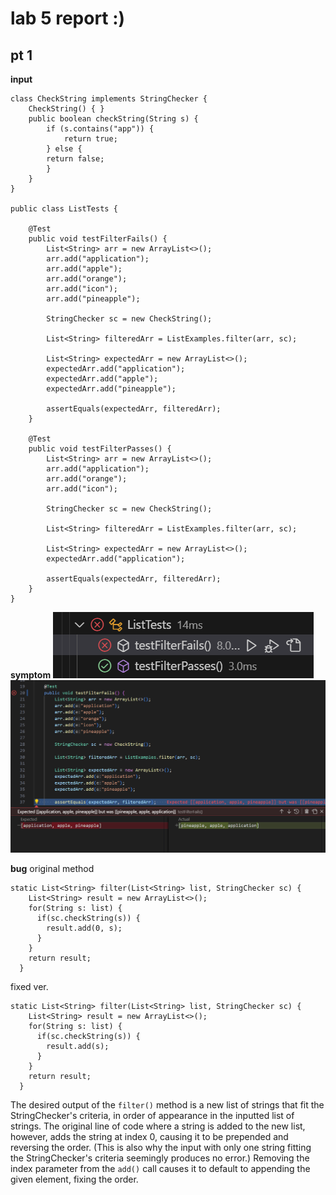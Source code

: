 # lab 5 report :)

## pt 1

**input**
```
class CheckString implements StringChecker {
    CheckString() { }
    public boolean checkString(String s) {
        if (s.contains("app")) {
            return true;
        } else {
        return false;
        }
    }
}

public class ListTests {
    
    @Test
    public void testFilterFails() {
        List<String> arr = new ArrayList<>();
        arr.add("application");
        arr.add("apple");
        arr.add("orange");
        arr.add("icon");
        arr.add("pineapple");

        StringChecker sc = new CheckString();

        List<String> filteredArr = ListExamples.filter(arr, sc);

        List<String> expectedArr = new ArrayList<>();
        expectedArr.add("application");
        expectedArr.add("apple");
        expectedArr.add("pineapple");

        assertEquals(expectedArr, filteredArr);
    }

    @Test
    public void testFilterPasses() {
        List<String> arr = new ArrayList<>();
        arr.add("application");
        arr.add("orange");
        arr.add("icon");

        StringChecker sc = new CheckString();

        List<String> filteredArr = ListExamples.filter(arr, sc);

        List<String> expectedArr = new ArrayList<>();
        expectedArr.add("application");

        assertEquals(expectedArr, filteredArr);
    }
}
```
**symptom**
![Image](lab5report-junittests.png)
![Image](lab5report-failedtest.png)

**bug**
original method
```
static List<String> filter(List<String> list, StringChecker sc) {
    List<String> result = new ArrayList<>();
    for(String s: list) {
      if(sc.checkString(s)) {
        result.add(0, s);
      }
    }
    return result;
  }
```
fixed ver.
```
static List<String> filter(List<String> list, StringChecker sc) {
    List<String> result = new ArrayList<>();
    for(String s: list) {
      if(sc.checkString(s)) {
        result.add(s);
      }
    }
    return result;
  }
```

The desired output of the ```filter()``` method is a new list of strings that fit the StringChecker's criteria, in order of appearance in the inputted list of strings. The original line of code where a string is added to the new list, however, adds the string at index 0, causing it to be prepended and reversing the order. (This is also why the input with only one string fitting the StringChecker's criteria seemingly produces no error.) Removing the index parameter from the ```add()``` call causes it to default to appending the given element, fixing the order.

